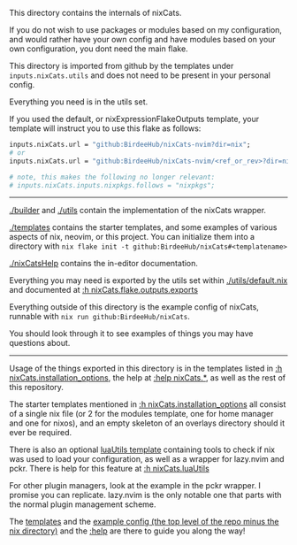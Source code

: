 This directory contains the internals of nixCats.

If you do not wish to use packages or modules based on my configuration, and would rather
have your own config and have modules based on your own configuration, you dont need the main flake.

This directory is imported from github by the templates under `inputs.nixCats.utils` and does not need to be present in your personal config.

Everything you need is in the utils set.

If you used the default, or nixExpressionFlakeOutputs template,
your template will instruct you to use this flake as follows:

```nix
inputs.nixCats.url = "github:BirdeeHub/nixCats-nvim?dir=nix";
# or
inputs.nixCats.url = "github:BirdeeHub/nixCats-nvim/<ref_or_rev>?dir=nix";

# note, this makes the following no longer relevant:
# inputs.nixCats.inputs.nixpkgs.follows = "nixpkgs";
```

---

[./builder](./builder) and [./utils](./utils) contain the implementation of the nixCats wrapper.

[./templates](./templates) contains the starter templates, and some examples of various aspects of nix, neovim, or this project.
You can initialize them into a directory with `nix flake init -t github:BirdeeHub/nixCats#<templatename>`

[./nixCatsHelp](./nixCatsHelp) contains the in-editor documentation.

Everything you may need is exported by the utils set within [./utils/default.nix](./utils/default.nix) and documented at [:h nixCats.flake.outputs.exports](https://nixcats.org/nixCats_format.html)

Everything outside of this directory is the example config of nixCats, runnable with `nix run github:BirdeeHub/nixCats`.

You should look through it to see examples of things you may have questions about.

---

Usage of the things exported in this directory is in the templates listed in [:h nixCats.installation_options](https://nixcats.org/nixCats_installation.html), the help at [:help nixCats.*](https://nixcats.org/TOC.html), as well as the rest of this repository.

The starter templates mentioned in [:h nixCats.installation_options](https://nixcats.org/nixCats_installation.html) all consist of a single nix file (or 2 for the modules template, one for home manager and one for nixos), and an empty skeleton of an overlays directory should it ever be required.

There is also an optional [luaUtils template](../templates/luaUtils) containing tools to check if nix was used to load your configuration, as well as a wrapper for lazy.nvim and pckr. There is help for this feature at [:h nixCats.luaUtils](https://nixcats.org/nixCats_luaUtils.html)

For other plugin managers, look at the example in the pckr wrapper. I promise you can replicate. lazy.nvim is the only notable one that parts with the normal plugin management scheme.

The [templates](../templates) and the [example config (the top level of the repo minus the nix directory)](./..) and the [:help](https://nixcats.org/TOC.html) are there to guide you along the way!
